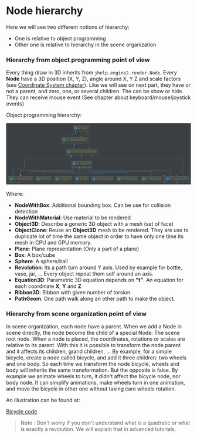 # Node hierarchy

Here we will see two different notions of hierarchy:
* One is relative to object programming
* Other one is relative to hierarchy in the scene organization

### Hierarchy from object programming point of view

Every thing draw in 3D inherits from `jhelp.engine2.render.Node`.
Every **Node** have a 3D position (X, Y, Z), angle around X, Y Z and scale
factors (see [Coordinate System chapter](02_CoordinateSystem.md)).
Like we will see on next part, they have or not a parent, and zero, one,
or several children.
The can be show or hide.
They can receive mouse event (See chapter about keyboard/mouse/joystick events)

Object programming hierarchy:

![Node object programming hierarchy](images/NodeHierachyObjectProgramming.png)

Where:
* **NodeWithBox**: Additional bounding box. Can be use for collision detection
* **NodeWithMaterial**: Use material to be rendered
* **Object3D**: Describe a generic 3D object with a mesh (set of face)
* **ObjectClone**: Reuse an **Object3D** mesh to be rendered.
                   They are use to duplicate lot of time the same object
                   in order to have only one time its mesh in CPU and GPU memory.
* **Plane**: Plane representation (Only a part of a plane)
* **Box**: A box/cube
* **Sphere**: A sphere/ball
* **Revolution**: Its a path turn around Y axis. Used by example for
                  bottle, vase, jar, ... Every object repeat them self around an axis.
* **Equation3D**: Parametric 3D equation depends on **"t"**.
                  An equation for each coordinate **X**, **Y** and **Z**
* **Ribbon3D**: Ribbon with given number of torsion.
* **PathGeom**: One path walk along an other path to make the object.

### Hierarchy from scene organization point of view

In scene organization, each node have a parent.
When we add a Node in scene directly, the node become the child of a
special Node: The scene root node. When a node is placed,
the coordinates, rotations or scales are relative to its parent.
With this it is possible to transform the node parent and it affects its
children, grand children, ...
By example, for a simple bicycle, create a node called bicycle, and add
it three children: two wheels and one body. So each time we transform
the node bicycle, wheels and body will inherits the same transformation.
But the opposite is false. By example we animate wheels to turn,
it didn't affect the bicycle node, nor body node.
It can simplify animations, make wheels turn in one animation,
and move the bicycle in other one without taking care wheels rotation.

An illustration can be found at:

[Bicycle code](../../samples/jhelp/engine2/tutorials/Bicycle.java)

> Note : Don't worry if you don't understand what is a quadratic or
  what is exactly a revolution. We will explain that in advanced tutorials.
